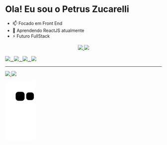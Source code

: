 # Ola! Eu sou o Petrus Zucarelli
- 📫 Focado em Front End
- 🌱 Aprendendo ReactJS atualmente
- ⚡ Futuro FullStack

<div align="center">
  <a href="https://github.com/Piicareta">
  <img height="180em" src="https://github-readme-stats.vercel.app/api?username=Piicareta&show_icons=true&theme=dark&include_all_commits=true&count_private=true"/>
  <img height="180em" src="https://github-readme-stats.vercel.app/api/top-langs/?username=Piicareta&layout=compact&langs_count=7&theme=dark"/>
</div><br>

<div style="display: inline_block">
<img src="https://cdn.jsdelivr.net/gh/devicons/devicon/icons/html5/html5-original.svg" width="50px"> .
<img src="https://cdn.jsdelivr.net/gh/devicons/devicon/icons/css3/css3-original.svg" width="50px"> .
<img src="https://cdn.jsdelivr.net/gh/devicons/devicon/icons/javascript/javascript-original.svg" width="50px"> .
<img src="https://cdn.jsdelivr.net/gh/devicons/devicon/icons/react/react-original.svg" width="50px">
</div>
<hr>
<a href="https://www.linkedin.com/in/piicareta/" target="_blank">
<img src="https://img.shields.io/badge/LinkedIn-0077B5?style=for-the-badge&logo=linkedin&logoColor=white">
</a>
<a href="#" target="_blank"><img src="https://img.shields.io/badge/-Portf%C3%B3lio-brown?style=for-the-badge&logo=true" target="_blank"></a>


![Snake animation](https://github.com/rafaballerini/rafaballerini/blob/output/github-contribution-grid-snake.svg)
